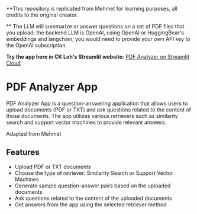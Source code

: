 
**This repository is replicated from Mehmet for learning purposes, all credits to the original creator.

** The LLM will summarize or answer questions on a set of PDF files that you upload; the backend LLM is OpenAI, using OpenAI or HuggingBear's embeddings and langchain; you would need to provide your own API key to the OpenAI subscription.

**Try the app here in CK Loh's Streamlit website:** [PDF Analyzer on Streamlit Cloud](https://ck-app-multipdf-langchain-openai-6fqjfysu2qvmtll65evopd.streamlit.app/)

# PDF Analyzer App

PDF Analyzer App is a question-answering application that allows users to upload documents (PDF or TXT) and ask questions related to the content of those documents. The app utilizes various retrievers such as similarity search and support vector machines to provide relevant answers.

Adapted from Mehmet

## Features

- Upload PDF or TXT documents
- Choose the type of retriever: Similarity Search or Support Vector Machines
- Generate sample question-answer pairs based on the uploaded documents
- Ask questions related to the content of the uploaded documents
- Get answers from the app using the selected retriever method

